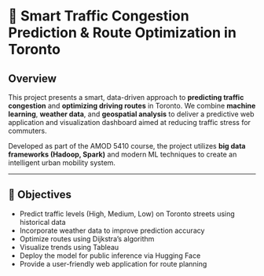 # 🚦 Smart Traffic Congestion Prediction & Route Optimization in Toronto

## Overview

This project presents a smart, data-driven approach to **predicting traffic congestion** and **optimizing driving routes** in Toronto. We combine **machine learning**, **weather data**, and **geospatial analysis** to deliver a predictive web application and visualization dashboard aimed at reducing traffic stress for commuters.

Developed as part of the AMOD 5410 course, the project utilizes **big data frameworks (Hadoop, Spark)** and modern ML techniques to create an intelligent urban mobility system.

---

## 🎯 Objectives

- Predict traffic levels (High, Medium, Low) on Toronto streets using historical data
- Incorporate weather data to improve prediction accuracy
- Optimize routes using Dijkstra’s algorithm
- Visualize trends using Tableau
- Deploy the model for public inference via Hugging Face
- Provide a user-friendly web application for route planning

